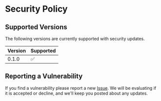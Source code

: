 # Security Policy

## Supported Versions

The following versions are currently supported with security updates.

| Version | Supported          |
| ------- | ------------------ |
| 0.1.0   | :white_check_mark: |

## Reporting a Vulnerability

If you find a vulnerability please report a new [Issue](ffolding-plugin/issues). We will be evaluating if it is accepted or decline, and we'll keep you posted about any updates.
